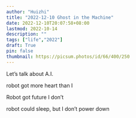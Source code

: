 ```yaml
---
author: "Huizhi"
title: "2022-12-10 Ghost in the Machine"
date: 2022-12-10T20:07:58+08:00 
lastmod: 2022-10-14
description: ""
tags: ["life","2022"]
draft: True
pin: false
thumbnail: https://picsum.photos/id/66/400/250
---
```



Let’s talk about A.I.

robot got more heart than I

Robot got future I don’t

robot could sleep, but I don’t power down